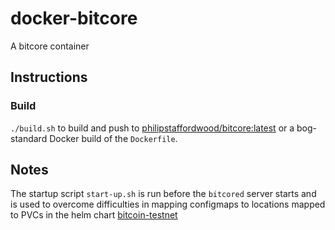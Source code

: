 # docker-bitcore

A bitcore container

## Instructions

### Build
`./build.sh` to build and push to [philipstaffordwood/bitcore:latest](https://hub.docker.com/r/philipstaffordwood/bitcore) or a bog-standard Docker build of the `Dockerfile`.

## Notes
The startup script `start-up.sh` is run before the `bitcored` server starts and is used to overcome difficulties in mapping configmaps to locations mapped to PVCs in the helm chart [bitcoin-testnet](https://github.com/BVNK/helm-charts/tree/1-create-helm-chart-for-bitcoin-testnet/crypto/bitcoin-testnet)